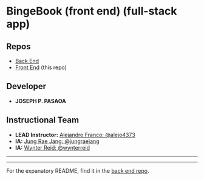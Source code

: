 # BingeBook (front end) (full-stack app)

## Repos
+ [Back End](https://github.com/joseph-p-pasaoa/bingebook_backE__FullStack)
+ [Front End](https://github.com/joseph-p-pasaoa/bingebook_frontE__FullStack) (this repo)

## Developer
+ **JOSEPH P. PASAOA**


## Instructional Team
+ **LEAD Instructor:** [Alejandro Franco: @alejo4373](https://github.com/alejo4373)
+ **IA:** [Jung Rae Jang: @jungraejang](https://github.com/jungraejang)
+ **IA:** [Wynter Reid: @wynterreid](https://github.com/wynterreid)


---

---

For the expanatory README, find it in the [back end repo](https://github.com/joseph-p-pasaoa/bingebook_backE__FullStack).
